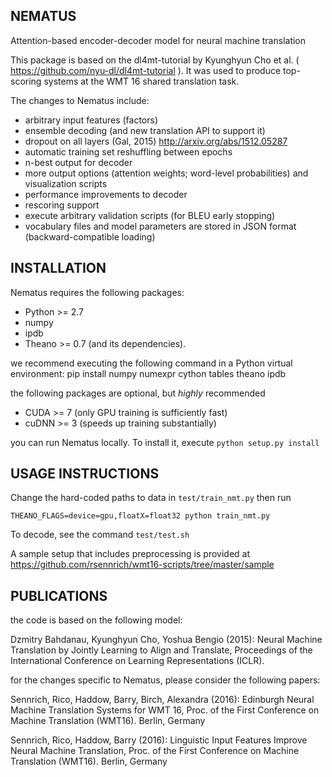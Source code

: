 NEMATUS
-------

Attention-based encoder-decoder model for neural machine translation

This package is based on the dl4mt-tutorial by Kyunghyun Cho et al. ( https://github.com/nyu-dl/dl4mt-tutorial ).
It was used to produce top-scoring systems at the WMT 16 shared translation task.

The changes to Nematus include:

 - arbitrary input features (factors)
 - ensemble decoding (and new translation API to support it)
 - dropout on all layers (Gal, 2015) http://arxiv.org/abs/1512.05287
 - automatic training set reshuffling between epochs
 - n-best output for decoder
 - more output options (attention weights; word-level probabilities) and visualization scripts
 - performance improvements to decoder
 - rescoring support
 - execute arbitrary validation scripts (for BLEU early stopping)
 - vocabulary files and model parameters are stored in JSON format (backward-compatible loading)


INSTALLATION
------------

Nematus requires the following packages:

 - Python >= 2.7
 - numpy
 - ipdb
 - Theano >= 0.7 (and its dependencies).

we recommend executing the following command in a Python virtual environment:
   pip install numpy numexpr cython tables theano ipdb

the following packages are optional, but *highly* recommended

 - CUDA >= 7  (only GPU training is sufficiently fast)
 - cuDNN >= 3 (speeds up training substantially)


you can run Nematus locally. To install it, execute `python setup.py install`


USAGE INSTRUCTIONS
------------------

Change the hard-coded paths to data in `test/train_nmt.py` then run
```
THEANO_FLAGS=device=gpu,floatX=float32 python train_nmt.py 
```

To decode, see the command `test/test.sh`

A sample setup that includes preprocessing is provided at https://github.com/rsennrich/wmt16-scripts/tree/master/sample


PUBLICATIONS
------------

the code is based on the following model:

Dzmitry Bahdanau, Kyunghyun Cho, Yoshua Bengio (2015): Neural Machine Translation by Jointly Learning to Align and Translate, Proceedings of the International Conference on Learning Representations (ICLR).

for the changes specific to Nematus, please consider the following papers:

Sennrich, Rico, Haddow, Barry, Birch, Alexandra (2016): Edinburgh Neural Machine Translation Systems for WMT 16, Proc. of the First Conference on Machine Translation (WMT16). Berlin, Germany

Sennrich, Rico, Haddow, Barry (2016): Linguistic Input Features Improve Neural Machine Translation, Proc. of the First Conference on Machine Translation (WMT16). Berlin, Germany
